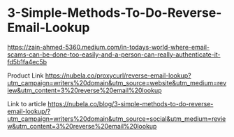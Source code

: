 # 3-Simple-Methods-To-Do-Reverse-Email-Lookup

https://zain-ahmed-5360.medium.com/in-todays-world-where-email-scams-can-be-done-too-easily-and-a-person-can-really-authenticate-it-fd5b1fa4ec5b

Product Link https://nubela.co/proxycurl/reverse-email-lookup?utm_campaign=writers%20domain&utm_source=website&utm_medium=review&utm_content=3%20reverse%20email%20lookup

Link to article https://nubela.co/blog/3-simple-methods-to-do-reverse-email-lookup/?utm_campaign=writers%20domain&utm_source=social&utm_medium=review&utm_content=3%20reverse%20email%20lookup
